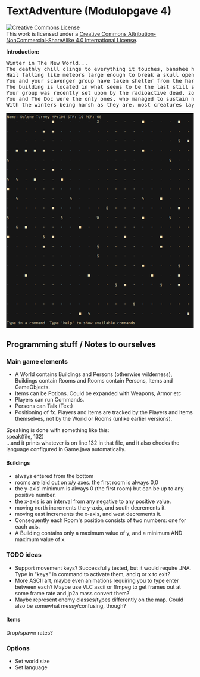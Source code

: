 # TextAdventure (Modulopgave 4)

<a rel="license" href="http://creativecommons.org/licenses/by-nc-sa/4.0/"><img alt="Creative Commons License" style="border-width:0" src="https://i.creativecommons.org/l/by-nc-sa/4.0/88x31.png" /></a><br />This work is licensed under a <a rel="license" href="http://creativecommons.org/licenses/by-nc-sa/4.0/">Creative Commons Attribution-NonCommercial-ShareAlike 4.0 International License</a>.

**Introduction:**

<pre>
Winter in The New World...
The deathly chill clings to everything it touches, banshee howls of wind blows across the rooftops. 
Hail falling like meteors large enough to break a skull open, breaking the few remaining windows left in the townscape.
You and your scavenger group have taken shelter from the harsh nuclear winter storms in a building. 
The building is located in what seems to be the last still standing town you have found across journey through the wasteland.
Your group was recently set upon by the radioactive dead, zombies and ghouls that roam the barren lands... 
You and The Doc were the only ones, who managed to sustain no damage. You took upon this journey with your group to find useful scrap. 
With the winters being harsh as they are, most creatures lay low in the winter, which gives grave opportunities to scour the land for resources.
</pre>

![Screenshot of the TextAdventure's world map](Images/game_screenshot.png "TextAdventure's world map.")

## Programming stuff / Notes to ourselves

### Main game elements

- A World contains Buildings and Persons (otherwise wilderness), Buildings contain Rooms and Rooms contain Persons, Items and GameObjects.
- Items can be Potions. Could be expanded with Weapons, Armor etc
- Players can run Commands.
- Persons can Talk (Text)
- Positioning of fx. Players and Items are tracked by the Players and Items themselves, not by the World or Rooms (unlike earlier versions).

Speaking is done with something like this:  
speak(file, 132)  
...and it prints whatever is on line 132 in that file, and it also checks the language configured in Game.java automatically.

#### Buildings

- always entered from the bottom
- rooms are laid out on x/y axes. the first room is always 0,0
- the y-axis' minimum is always 0 (the first room) but can be up to any positive number.
- the x-axis is an interval from any negative to any positive value.
- moving north increments the y-axis, and south decrements it.
- moving east increments the x-axis, and west decrements it.
- Consequently each Room's position consists of two numbers: one for each axis.
- A Building contains only a maximum value of y, and a minimum AND maximum value of x.

### TODO ideas

- Support movement keys? Successfully tested, but it would require JNA. Type in "keys" in command to activate them, and q or x to exit?
- More ASCII art, maybe even animations requiring you to type enter between each? Maybe use VLC ascii or ffmpeg to get frames out at some frame rate and jp2a mass convert them?
- Maybe represent enemy classes/types differently on the map. Could also be somewhat messy/confusing, though?

#### Items

Drop/spawn rates?

### Options

- Set world size
- Set language
